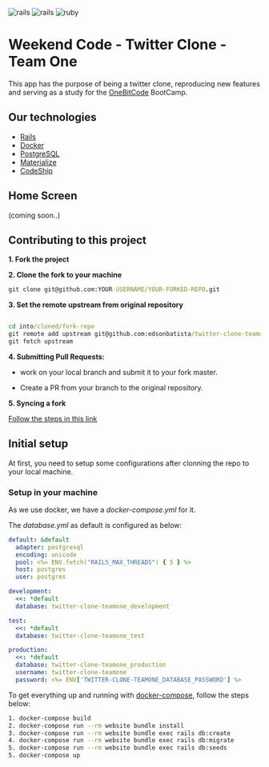 ![rails](https://img.shields.io/docker/automated/jrottenberg/ffmpeg.svg)
![rails](https://img.shields.io/badge/Rails-5.0.1-red.svg)
![ruby](https://img.shields.io/badge/Ruby-2.4.0-red.svg)


# Weekend Code - Twitter Clone - Team One

This app has the purpose of being a twitter clone, reproducing new features and serving as a study for the [OneBitCode](http://onebitcode.com/) BootCamp.

## Our technologies

- [Rails](http://rubyonrails.org/)
- [Docker](https://docs.docker.com/)
- [PostgreSQL](https://www.postgresql.org/)
- [Materialize](http://materializecss.com/)
- [CodeShip](https://codeship.com/)

## Home Screen

 (coming soon..)

## Contributing to this project

 **1. Fork the project**

 **2. Clone the fork to your machine**

 ```cmd
 git clone git@github.com:YOUR-USERNAME/YOUR-FORKED-REPO.git
 ```

 **3. Set the remote upstream from original repository**

 ```cmd

 cd into/cloned/fork-repo
 git remote add upstream git@github.com:edsonbatista/twitter-clone-teamone.git
 git fetch upstream
 ```
 **4. Submitting Pull Requests:**

 * work on your local branch and submit it to your fork master.

 * Create a PR from your branch to the original repository.

 **5. Syncing a fork**

 [Follow the steps in this link](https://help.github.com/articles/syncing-a-fork/)


## Initial setup

At first, you need to setup some configurations after clonning the repo to your local machine.

### Setup in your machine

 As we use docker, we have a _docker-compose.yml_ for it.

 The _database.yml_ as default is configured as below:

 ```yaml
 default: &default
   adapter: postgresql
   encoding: unicode
   pool: <%= ENV.fetch("RAILS_MAX_THREADS") { 5 } %>
   host: postgres
   user: postgres

 development:
   <<: *default
   database: twitter-clone-teamone_development

 test:
   <<: *default
   database: twitter-clone-teamone_test

 production:
   <<: *default
   database: twitter-clone-teamone_production
   username: twitter-clone-teamone
   password: <%= ENV['TWITTER-CLONE-TEAMONE_DATABASE_PASSWORD'] %>

 ```

 To get everything up and running with [docker-compose](https://docs.docker.com/compose/), follow the steps below:

 ```sh
 1. docker-compose build
 2. docker-compose run --rm website bundle install
 3. docker-compose run --rm website bundle exec rails db:create
 4. docker-compose run --rm website bundle exec rails db:migrate
 5. docker-compose run --rm website bundle exec rails db:seeds
 5. docker-compose up
 ```
